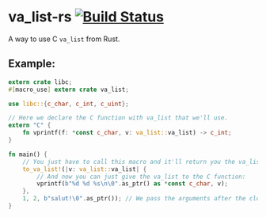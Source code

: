 # va_list-rs [![Build Status](https://travis-ci.org/GuillaumeGomez/va_list-rs.png?branch=master)](https://travis-ci.org/GuillaumeGomez/va_list-rs)

A way to use C `va_list` from Rust.

## Example:

```Rust
extern crate libc;
#[macro_use] extern crate va_list;

use libc::{c_char, c_int, c_uint};

// Here we declare the C function with va_list that we'll use.
extern "C" {
    fn vprintf(f: *const c_char, v: va_list::va_list) -> c_int;
}

fn main() {
    // You just have to call this macro and it'll return you the va_list.
    to_va_list!(|v: va_list::va_list| {
        // And now you can just give the va_list to the C function:
        vprintf(b"%d %d %s\n\0".as_ptr() as *const c_char, v);
    },
    1, 2, b"salut!\0".as_ptr()); // We pass the arguments after the closure.
}
```